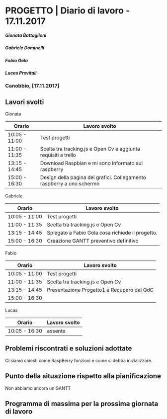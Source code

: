 # PROGETTO | Diario di lavoro - 17.11.2017
##### Gionata Battaglioni
##### Gabriele Dominelli
##### Fabio Gola
##### Lucas Previtali
### Canobbio, [17.11.2017]

## Lavori svolti
Gionata


|Orario        |Lavoro svolto                 |
|--------------|------------------------------|
|10:05 - 11:00 |Test progetti				      |
|11:00 - 11:35 |Scelta tra tracking.js e Open Cv e aggiunta requisiti a trello|                   
|13:15 - 14:45 |Download Raspbian e mi sono informato sul raspberry |
|15:00 - 16:30 |Design della pagina dei grafici. Collegamento raspberry a uno schermo				      |

Gabriele

|Orario        |Lavoro svolto                 |
|--------------|------------------------------|
|10:05 - 11:00 |Test progetti				      |
|11:00 - 11:35 |Scelta tra tracking.js e Open Cv|                           
|13:15 - 14:45 |Spiegato a Fabio Gola cosa richiede il progetto.				      |
|15:00 - 16:30 |Creazione GANTT preventivo definitivo				      |


Fabio

|Orario        |Lavoro svolto                 |
|--------------|------------------------------|
|10:05 - 11:00 |Test progetti				      |
|11:00 - 11:35 |Scelta tra tracking.js e Open Cv|                           
|13:15 - 14:45 |Presentazione Progetto1 e Recupero del QdC				      |
|15:00 - 16:30 |				      |


Lucas


|Orario        |Lavoro svolto                 |
|--------------|------------------------------|
|10:05 - 16:30 |assente				      |




##  Problemi riscontrati e soluzioni adottate
Ci siamo chiesti come RaspBerry funzioni e come si debba inizializzare.

##  Punto della situazione rispetto alla pianificazione
Non abbiamo ancora un GANTT

## Programma di massima per la prossima giornata di lavoro
